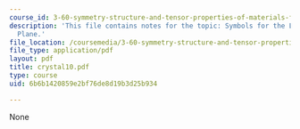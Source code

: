```yaml
---
course_id: 3-60-symmetry-structure-and-tensor-properties-of-materials-fall-2005
description: 'This file contains notes for the topic: Symbols for the Locus of a Glide
  Plane.'
file_location: /coursemedia/3-60-symmetry-structure-and-tensor-properties-of-materials-fall-2005/6b6b1420859e2bf76de8d19b3d25b934_crystal10.pdf
file_type: application/pdf
layout: pdf
title: crystal10.pdf
type: course
uid: 6b6b1420859e2bf76de8d19b3d25b934

---
```

None